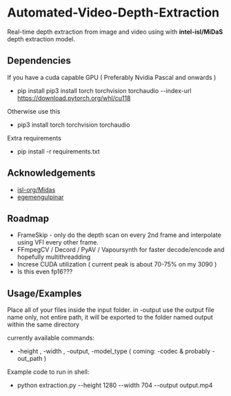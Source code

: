 # Automated-Video-Depth-Extraction 
Real-time depth extraction from image and video using with **intel-isl/MiDaS** depth extraction model.

## Dependencies
If you have a cuda capable GPU ( Preferably Nvidia Pascal and onwards )
 - pip install pip3 install torch torchvision torchaudio --index-url https://download.pytorch.org/whl/cu118

Otherwise use this
 - pip3 install torch torchvision torchaudio

Extra requirements
 - pip install -r requirements.txt

## Acknowledgements

 - [isl-org/Midas](https://github.com/isl-org/MiDaS)
 - [egemengulpinar](https://github.com/egemengulpinar/depth-extraction)


## Roadmap
 - FrameSkip - only do the depth scan on every 2nd frame and interpolate using VFI every other frame.
 - FFmpegCV / Decord / PyAV / Vapoursynth for faster decode/encode and hopefully multithreadding
 - Increse CUDA utilization ( current peak is about 70-75% on my 3090 )
 - Is this even fp16???

## Usage/Examples
Place all of your files inside the input folder.
in -output use the output file name only, not entire path, it will be exported to the folder named output within the same directory

currently available commands:
- -height , -width , -output, -model_type ( coming: -codec & probably -out_path )

Example code to run in shell:
- python extraction.py --height 1280 --width 704 --output output.mp4
